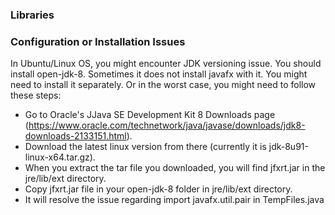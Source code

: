 ### Libraries
### Configuration or Installation Issues
In Ubuntu/Linux OS, you might encounter JDK versioning issue. You should install open-jdk-8. Sometimes it does not install javafx with it. You might need to install it separately. Or in the worst case, you might need to follow these steps:

 -  Go to Oracle's JJava SE Development Kit 8 Downloads page (https://www.oracle.com/technetwork/java/javase/downloads/jdk8-downloads-2133151.html).
 - Download the latest linux version from there (currently it is jdk-8u91-linux-x64.tar.gz).
 - When you extract the tar file you downloaded, you will find jfxrt.jar in the jre/lib/ext directory.
 - Copy jfxrt.jar file in your open-jdk-8 folder in jre/lib/ext directory. 
 - It will resolve the issue regarding import javafx.util.pair in TempFiles.java 